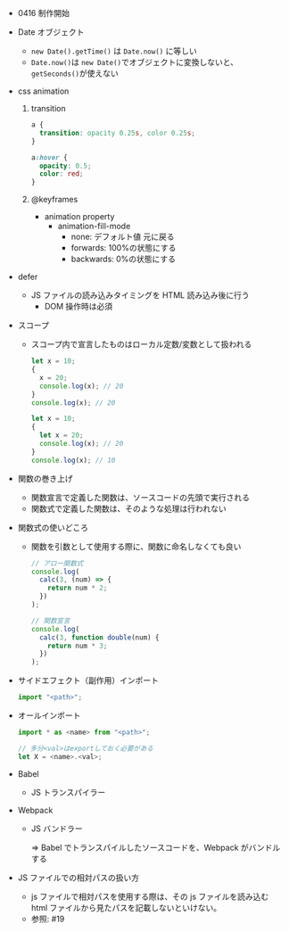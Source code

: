 - 0416 制作開始

- Date オブジェクト

  - `new Date().getTime()` は `Date.now()` に等しい
  - `Date.now()`は `new Date()`でオブジェクトに変換しないと、`getSeconds()`が使えない

- css animation

  1. transition

     ```css
     a {
       transition: opacity 0.25s, color 0.25s;
     }

     a:hover {
       opacity: 0.5;
       color: red;
     }
     ```

  1. @keyframes
     - animation property
       - animation-fill-mode
         - none: デフォルト値 元に戻る
         - forwards: 100%の状態にする
         - backwards: 0%の状態にする

- defer

  - JS ファイルの読み込みタイミングを HTML 読み込み後に行う
    - DOM 操作時は必須

- スコープ

  - スコープ内で宣言したものはローカル定数/変数として扱われる

    ```js
    let x = 10;
    {
      x = 20;
      console.log(x); // 20
    }
    console.log(x); // 20
    ```

    ```js
    let x = 10;
    {
      let x = 20;
      console.log(x); // 20
    }
    console.log(x); // 10
    ```

- 関数の巻き上げ

  - 関数宣言で定義した関数は、ソースコードの先頭で実行される
  - 関数式で定義した関数は、そのような処理は行われない

- 関数式の使いどころ

  - 関数を引数として使用する際に、関数に命名しなくても良い

    ```js
    // アロー関数式
    console.log(
      calc(3, (num) => {
        return num * 2;
      })
    );

    // 関数宣言
    console.log(
      calc(3, function double(num) {
        return num * 3;
      })
    );
    ```

- サイドエフェクト（副作用）インポート

  ```js
  import "<path>";
  ```

- オールインポート

  ```js
  import * as <name> from "<path>";

  // 多分<val>はexportしておく必要がある
  let X = <name>.<val>;
  ```

- Babel

  - JS トランスパイラー

- Webpack

  - JS バンドラー

    => Babel でトランスパイルしたソースコードを、Webpack がバンドルする

- JS ファイルでの相対パスの扱い方
  - js ファイルで相対パスを使用する際は、その js ファイルを読み込む html ファイルから見たパスを記載しないといけない。
  - 参照: #19
